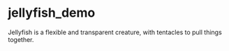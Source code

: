 jellyfish_demo
==============
Jellyfish is a flexible and transparent creature, with tentacles to pull things together. 

